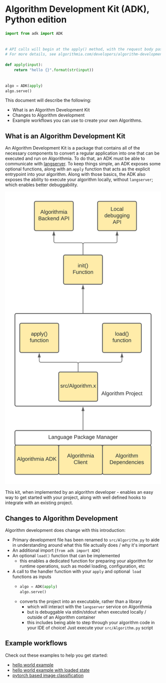 # Algorithm Development Kit (ADK), Python edition

```python
import from adk import ADK


# API calls will begin at the apply() method, with the request body passed as 'input'
# For more details, see algorithmia.com/developers/algorithm-development/languages

def apply(input):
    return "hello {}".format(str(input))


algo = ADK(apply)
algo.serve()
```

This document will describe the following:
- What is an Algorithm Development Kit
- Changes to Algorithm development
- Example workflows you can use to create your own Algorithms.


## What is an Algorithm Development Kit
An Algorithm Development Kit is a package that contains all of the necessary components to convert a regular application into one that can be executed and run on Algorithmia.
To do that, an ADK must be able to communicate with [langserver](https://github.com/algorithmiaio/langpacks/blob/develop/langpack_guide.md).
To keep things simple, an ADK exposes some optional functions, along with an `apply` function that acts as the explicit entrypoint into your algorithm.
Along with those basics, the ADK also exposes the ability to execute your algorithm locally, without `langserver`; which enables better debuggability.

![adk architecture](assets/adk_architecture.png)

This kit, when implemented by an algorithm developer - enables an easy way to get started with your project, along with well defined hooks to integrate with an existing project.


## Changes to Algorithm Development

Algorithm development does change with this introduction:
- Primary development file has been renamed to `src/Algorithm.py` to aide in understanding around what this file actually does / why it's important
- An additional import (`from adk import ADK`)
- An optional `load()` function that can be implemented
    - this enables a dedicated function for preparing your algorithm for runtime operations, such as model loading, configuration, etc
- A call to the handler function with your `apply` and optional` load` functions as inputs
    - ```python
      algo = ADK(apply)
      algo.serve()
      ```
    - converts the project into an executable, rather than a library
      - which will interact with the `langserver` service on Algorithmia
      - but is debuggable via stdin/stdout when executed locally / outside of an Algorithm container
      - this includes being able to step through your algorithm code in your IDE of choice! Just execute your `src/Algorithm.py` script

## Example workflows
Check out these examples to help you get started:
- [hello world example](examples/hello_world)
- [hello world example with loaded state](examples/loaded_state_hello_world)
- [pytorch based image classification](examples/pytorch_image_classification)
